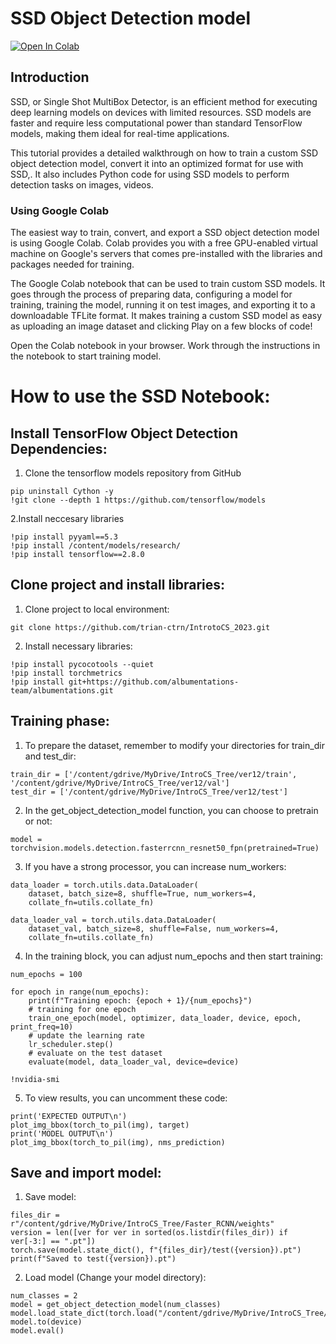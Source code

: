 # SSD Object Detection model 

<a href="https://github.com/trian-ctrn/IntrotoCS_2023/blob/master/SSD/SSD_train.ipynb" target="_parent"><img src="https://colab.research.google.com/assets/colab-badge.svg" alt="Open In Colab"/></a>

## Introduction
SSD, or Single Shot MultiBox Detector, is an efficient method for executing deep learning models on devices with limited resources. SSD models are faster and require less computational power than standard TensorFlow models, making them ideal for real-time applications.

This tutorial provides a detailed walkthrough on how to train a custom SSD object detection model, convert it into an optimized format for use with SSD,. It also includes Python code for using SSD models to perform detection tasks on images, videos.
### Using Google Colab

The easiest way to train, convert, and export a SSD object detection model is using Google Colab. Colab provides you with a free GPU-enabled virtual machine on Google's servers that comes pre-installed with the libraries and packages needed for training.

The Google Colab notebook that can be used to train custom SSD models. It goes through the process of preparing data, configuring a model for training, training the model, running it on test images, and exporting it to a downloadable TFLite format. It makes training a custom SSD model as easy as uploading an image dataset and clicking Play on a few blocks of code!

Open the Colab notebook in your browser. Work through the instructions in the notebook to start training model.

# How to use the SSD Notebook:
## Install TensorFlow Object Detection Dependencies:
1. Clone the tensorflow models repository from GitHub
```
pip uninstall Cython -y 
!git clone --depth 1 https://github.com/tensorflow/models
```
2.Install neccesary libraries
```
!pip install pyyaml==5.3
!pip install /content/models/research/
!pip install tensorflow==2.8.0
```
## Clone project and install libraries:
1. Clone project to local environment:
```
git clone https://github.com/trian-ctrn/IntrotoCS_2023.git
```
2. Install necessary libraries:
```
!pip install pycocotools --quiet
!pip install torchmetrics
!pip install git+https://github.com/albumentations-team/albumentations.git
```
## Training phase:
1. To prepare the dataset, remember to modify your directories for train_dir and test_dir:
```
train_dir = ['/content/gdrive/MyDrive/IntroCS_Tree/ver12/train', '/content/gdrive/MyDrive/IntroCS_Tree/ver12/val']
test_dir = ['/content/gdrive/MyDrive/IntroCS_Tree/ver12/test']
```
2. In the get_object_detection_model function, you can choose to pretrain or not:
```
model = torchvision.models.detection.fasterrcnn_resnet50_fpn(pretrained=True)
```
3. If you have a strong processor, you can increase num_workers:
```
data_loader = torch.utils.data.DataLoader(
    dataset, batch_size=8, shuffle=True, num_workers=4,
    collate_fn=utils.collate_fn)

data_loader_val = torch.utils.data.DataLoader(
    dataset_val, batch_size=8, shuffle=False, num_workers=4,
    collate_fn=utils.collate_fn)
```
4. In the training block, you can adjust num_epochs and then start training:
```
num_epochs = 100

for epoch in range(num_epochs):
    print(f"Training epoch: {epoch + 1}/{num_epochs}")
    # training for one epoch
    train_one_epoch(model, optimizer, data_loader, device, epoch, print_freq=10)
    # update the learning rate
    lr_scheduler.step()
    # evaluate on the test dataset
    evaluate(model, data_loader_val, device=device)

!nvidia-smi
```
5. To view results, you can uncomment these code:
```
print('EXPECTED OUTPUT\n')
plot_img_bbox(torch_to_pil(img), target)
print('MODEL OUTPUT\n')
plot_img_bbox(torch_to_pil(img), nms_prediction)
```
## Save and import model:
1. Save model:
```
files_dir = r"/content/gdrive/MyDrive/IntroCS_Tree/Faster_RCNN/weights"
version = len([ver for ver in sorted(os.listdir(files_dir)) if ver[-3:] == ".pt"])
torch.save(model.state_dict(), f"{files_dir}/test({version}).pt")
print(f"Saved to test({version}).pt")
```
2. Load model (Change your model directory):
```
num_classes = 2
model = get_object_detection_model(num_classes)
model.load_state_dict(torch.load("/content/gdrive/MyDrive/IntroCS_Tree/Faster_RCNN/weights/test(15).pt"))
model.to(device)
model.eval()
```
